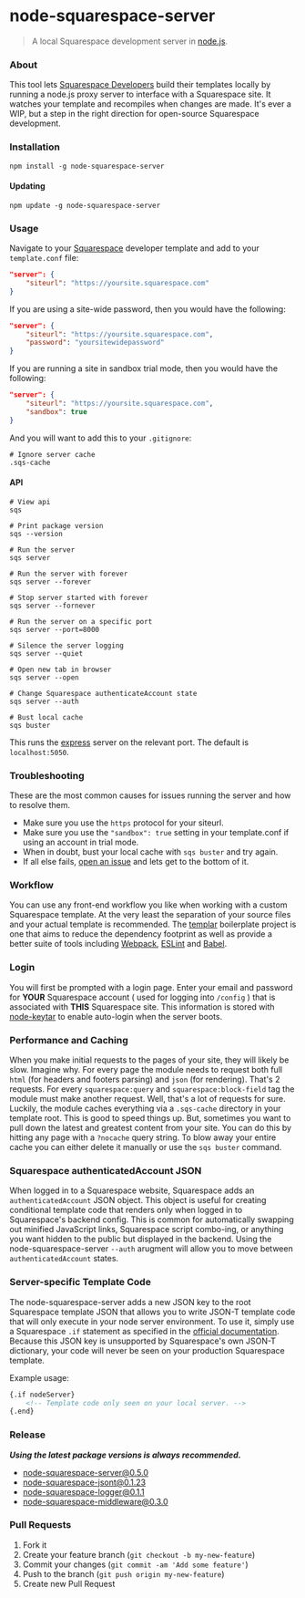 node-squarespace-server
=======================

> A local Squarespace development server in [node.js](http://nodejs.org/).


### About
This tool lets [Squarespace Developers](http://developers.squarespace.com) build their templates locally by running a node.js proxy server to interface with a Squarespace site. It watches your template and recompiles when changes are made. It's ever a WIP, but a step in the right direction for open-source Squarespace development.



### Installation
```shell
npm install -g node-squarespace-server
```

#### Updating
```shell
npm update -g node-squarespace-server
```



### Usage
Navigate to your [Squarespace](http://squarespace.com) developer template and add to your `template.conf` file:

```json
"server": {
    "siteurl": "https://yoursite.squarespace.com"
}
```

If you are using a site-wide password, then you would have the following:

```json
"server": {
    "siteurl": "https://yoursite.squarespace.com",
    "password": "yoursitewidepassword"
}
```

If you are running a site in sandbox trial mode, then you would have the following:

```json
"server": {
    "siteurl": "https://yoursite.squarespace.com",
    "sandbox": true
}
```

And you will want to add this to your `.gitignore`:

```shell
# Ignore server cache
.sqs-cache
```

#### API

```shell
# View api
sqs

# Print package version
sqs --version

# Run the server
sqs server

# Run the server with forever
sqs server --forever

# Stop server started with forever
sqs server --fornever

# Run the server on a specific port
sqs server --port=8000

# Silence the server logging
sqs server --quiet

# Open new tab in browser
sqs server --open

# Change Squarespace authenticateAccount state
sqs server --auth

# Bust local cache
sqs buster
```

This runs the [express](http://expressjs.com) server on the relevant port. The default is `localhost:5050`.


### Troubleshooting
These are the most common causes for issues running the server and how to resolve them.

- Make sure you use the `https` protocol for your siteurl.
- Make sure you use the `"sandbox": true` setting in your template.conf if using an account in trial mode.
- When in doubt, bust your local cache with `sqs buster` and try again.
- If all else fails, [open an issue](https://github.com/kitajchuk/node-squarespace-server/issues/new) and lets get to the bottom of it.



### Workflow
You can use any front-end workflow you like when working with a custom Squarespace template. At the very least the separation of your source files and your actual template is recommended. The [templar](https://github.com/kitajchuk/templar) boilerplate project is one that aims to reduce the dependency footprint as well as provide a better suite of tools including [Webpack](https://webpack.github.io/), [ESLint](http://eslint.org/) and [Babel](http://babeljs.io/).



### Login
You will first be prompted with a login page. Enter your email and password for __YOUR__ Squarespace account ( used for logging into `/config` ) that is associated with __THIS__ Squarespace site. This information is stored with [node-keytar](https://github.com/atom/node-keytar) to enable auto-login when the server boots.



### Performance and Caching
When you make initial requests to the pages of your site, they will likely be slow. Imagine why. For every page the module needs to request both full `html` (for headers and footers parsing) and `json` (for rendering). That's 2 requests. For every `squarespace:query` and `squarespace:block-field` tag the module must make another request. Well, that's a lot of requests for sure. Luckily, the module caches everything via a `.sqs-cache` directory in your template root. This is good to speed things up. But, sometimes you want to pull down the latest and greatest content from your site. You can do this by hitting any page with a `?nocache` query string. To blow away your entire cache you can either delete it manually or use the `sqs buster` command.



### Squarespace authenticatedAccount JSON
When logged in to a Squarespace website, Squarespace adds an `authenticatedAccount` JSON object. This object is useful for creating conditional template code that renders only when logged in to Squarespace's backend config. This is common for automatically swapping out minified JavaScript links, Squarespace script combo-ing, or anything you want hidden to the public but displayed in the backend. Using the node-squarespace-server `--auth` arugment will allow you to move between `authenticatedAccount` states.



### Server-specific Template Code
The node-squarespace-server adds a new JSON key to the root Squarespace template JSON that allows you to write JSON-T template code that will only execute in your node server environment. To use it, simply use a Squarespace `.if` statement as specified in the [official documentation](https://developers.squarespace.com/templating-basics/). Because this JSON key is unsupported by Squarespace's own JSON-T dictionary, your code will never be seen on your production Squarespace template. 

Example usage:

```html
{.if nodeServer}
    <!-- Template code only seen on your local server. -->
{.end}
```


### Release
***Using the latest package versions is always recommended.***
- [node-squarespace-server@0.5.0](https://www.npmjs.com/package/node-squarespace-server)
 - [node-squarespace-jsont@0.1.23](https://www.npmjs.com/package/node-squarespace-jsont)
 - [node-squarespace-logger@0.1.1](https://www.npmjs.com/package/node-squarespace-logger)
 - [node-squarespace-middleware@0.3.0](https://www.npmjs.com/package/node-squarespace-middleware)



### Pull Requests
1. Fork it
2. Create your feature branch (`git checkout -b my-new-feature`)
3. Commit your changes (`git commit -am 'Add some feature'`)
4. Push to the branch (`git push origin my-new-feature`)
5. Create new Pull Request
